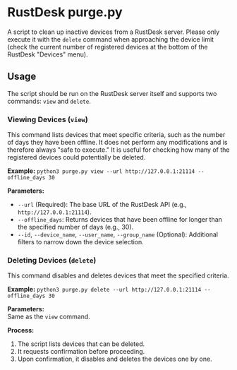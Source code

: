 # RustDesk purge.py

A script to clean up inactive devices from a RustDesk server. Please only execute it with the `delete` command when approaching the device limit (check the current number of registered devices at the bottom of the RustDesk "Devices" menu).

## Usage

The script should be run on the RustDesk server itself and supports two commands: `view` and `delete`.

### Viewing Devices (`view`)

This command lists devices that meet specific criteria, such as the number of days they have been offline. It does not perform any modifications and is therefore always "safe to execute." It is useful for checking how many of the registered devices could potentially be deleted.

**Example:**
`python3 purge.py view --url http://127.0.0.1:21114 --offline_days 30`


**Parameters:**
- `--url` (Required): The base URL of the RustDesk API (e.g., `http://127.0.0.1:21114`).
- `--offline_days`: Returns devices that have been offline for longer than the specified number of days (e.g., 30).
- `--id`, `--device_name`, `--user_name`, `--group_name` (Optional): Additional filters to narrow down the device selection.

### Deleting Devices (`delete`)

This command disables and deletes devices that meet the specified criteria.

**Example:**
`python3 purge.py delete --url http://127.0.0.1:21114 --offline_days 30`


**Parameters:**  
Same as the `view` command.

**Process:**
1. The script lists devices that can be deleted.
2. It requests confirmation before proceeding.
3. Upon confirmation, it disables and deletes the devices one by one.

